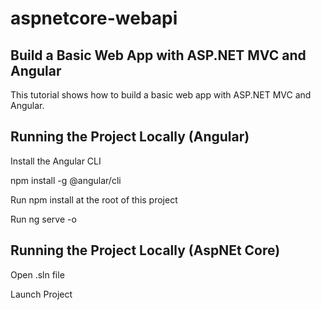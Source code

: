 # aspnetcore-webapi

## Build a Basic Web App with ASP.NET MVC and Angular

This tutorial shows how to build a basic web app with ASP.NET MVC and Angular.

## Running the Project Locally (Angular)

Install the Angular CLI

npm install -g @angular/cli

Run npm install at the root of this project

Run ng serve -o

## Running the Project Locally (AspNEt Core)

Open .sln file

Launch Project
